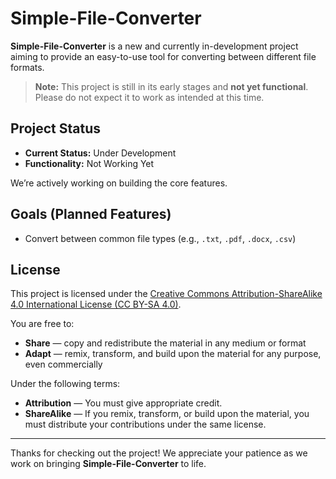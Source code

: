 # Simple-File-Converter

**Simple-File-Converter** is a new and currently in-development project aiming to provide an easy-to-use tool for converting between different file formats.

> **Note:** This project is still in its early stages and **not yet functional**. Please do not expect it to work as intended at this time.

## Project Status

- **Current Status:** Under Development
- **Functionality:** Not Working Yet

We’re actively working on building the core features.

## Goals (Planned Features)

- Convert between common file types (e.g., `.txt`, `.pdf`, `.docx`, `.csv`)

## License

This project is licensed under the [Creative Commons Attribution-ShareAlike 4.0 International License (CC BY-SA 4.0)](https://creativecommons.org/licenses/by-sa/4.0/).

You are free to:
- **Share** — copy and redistribute the material in any medium or format  
- **Adapt** — remix, transform, and build upon the material for any purpose, even commercially

Under the following terms:
- **Attribution** — You must give appropriate credit.
- **ShareAlike** — If you remix, transform, or build upon the material, you must distribute your contributions under the same license.

---

Thanks for checking out the project! We appreciate your patience as we work on bringing **Simple-File-Converter** to life.
